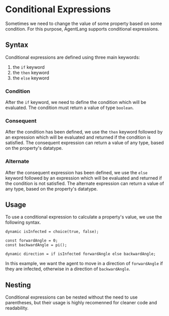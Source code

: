# Conditional Expressions

Sometimes we need to change the value of some property based on some condition. For this purpose, AgentLang supports conditional expressions.

## Syntax
Conditional expressions are defined using three main keywords:
1. the `if` keyword
2. the `then` keyword
3. the `else` keyword

### Condition
After the `if` keyword, we need to define the condition which will be evaluated. The condition must return a value of type `boolean`.

### Consequent
After the condition has been defined, we use the `then` keyword followed by an expression which will be evaluated and returned if the condition is satisfied. The consequent expression can return a value of any type, based on the property's datatype.

### Alternate
After the consequent expression has been defined, we use the `else` keyword followed by an expression which will be evaluated and returned if the condition is not satisfied. The alternate expression can return a value of any type, based on the property's datatype.

## Usage
To use a conditional expression to calculate a property's value, we use the following syntax.
```
dynamic isInfected = choice(true, false);

const forwardAngle = 0;
const backwardAngle = pi();

dynamic direction = if isInfected forwardAngle else backwardAngle;
```
In this example, we want the agent to move in a direction of `forwardAngle` if they are infected, otherwise in a direction of `backwardAngle`.

## Nesting
Conditional expressions can be nested without the need to use parentheses, but their usage is highly recomenned for cleaner code and readability.